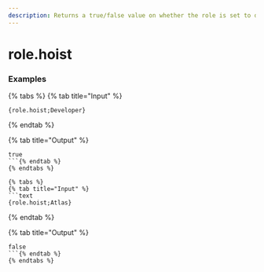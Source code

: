 ```yaml
---
description: Returns a true/false value on whether the role is set to display members separately from online members.
---
```


# role.hoist <role>

### Examples

{% tabs %}
{% tab title="Input" %}
```text
{role.hoist;Developer}
```
{% endtab %}

{% tab title="Output" %}
```text
true
```{% endtab %}
{% endtabs %}

{% tabs %}
{% tab title="Input" %}
```text
{role.hoist;Atlas}
```
{% endtab %}

{% tab title="Output" %}
```text
false
```{% endtab %}
{% endtabs %}